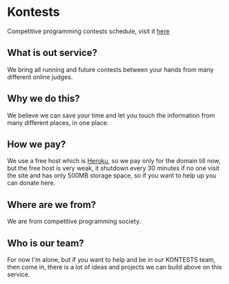 # Kontests
Competitive programming contests schedule, visit it [here](https://kontests.herokuapp.com)

## What is out service?
We bring all running and future contests between your hands from many different online judges.

## Why we do this?
We believe we can save your time and let you touch the information from many different places, in one place.

## How we pay?
We use a free host which is [Heroku](https://heroku.com), so we pay only for the domain till now, but the free host is very weak, it shutdown every 30 minutes if no one visit the site and has only 500MB storage space, so
if you want to help up you can donate here.

## Where are we from?
We are from competitive programming society.

## Who is our team?
For now I'm alone, but if you want to help and be in our KONTESTS team, then come in, there is a lot of ideas and projects we can build above on this service.
